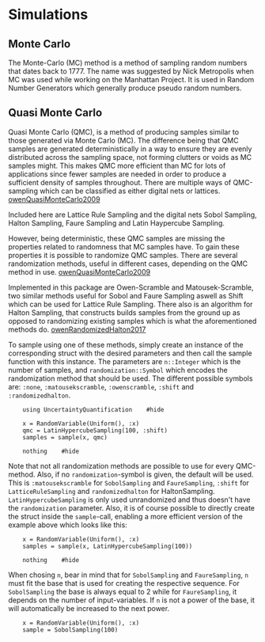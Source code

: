 # Simulations

## Monte Carlo

The Monte-Carlo (MC) method is a method of sampling random numbers that dates back to 1777. The name was suggested by Nick Metropolis when MC was used while working on the Manhattan Project.
It is used in Random Number Generators which generally produce pseudo random numbers.

## Quasi Monte Carlo 
Quasi Monte Carlo (QMC), is a method of producing samples similar to those generated via Monte Carlo (MC).
The difference being that QMC samples are generated deterministically in a way to ensure they are evenly distributed across the sampling space, not forming clutters or voids as MC samples might.
This makes QMC more efficient than MC for lots of applications since fewer samples are needed in order to produce a sufficient density of samples throughout. There are multiple ways of QMC-sampling which can be classified as either digital nets or lattices. [owenQuasiMonteCarlo2009](@cite)

Included here are Lattice Rule Sampling and the digital nets Sobol Sampling, Halton Sampling, Faure Sampling and Latin Haypercube Sampling.

However, being deterministic, these QMC samples are missing the properties related to randomness that MC samples have.
To gain these properties it is possible to randomize QMC samples.
There are several randomization methods, useful in different cases, depending on the QMC method in use. [owenQuasiMonteCarlo2009](@cite)

Implemented in this package are Owen-Scramble and Matousek-Scramble, two similar methods useful for Sobol and Faure Sampling aswell as Shift which can be used for Lattice Rule Sampling.
There also is an algorithm for Halton Sampling, that constructs builds samples from the ground up as opposed to randomizing existing samples which is what the aforementioned methods do. [owenRandomizedHalton2017](@cite)

To sample using one of these methods, simply create an instance of the corresponding struct with the desired parameters and then call the sample function with this instance. The parameters are `n::Integer` which is the number of samples, and `randomization::Symbol` which encodes the randomization method that should be used. The different possible symbols are: `:none`, `:matousekscramble`, `:owenscramble`, `:shift` and `:randomizedhalton`.

```@example QMC
    using UncertaintyQuantification    #hide

    x = RandomVariable(Uniform(), :x)
    qmc = LatinHypercubeSampling(100, :shift)
    samples = sample(x, qmc)

    nothing    #hide
```

Note that not all randomization methods are possible to use for every QMC-method. 
Also, if no `randomization`-symbol is given, the default will be used. This is `:matousekscramble` for `SobolSampling` and `FaureSampling`, `:shift` for `LatticeRuleSampling` and `randomizedhalton` for HaltonSampling. `LatinHypercubeSampling` is only used unrandomized and thus doesn't have the `randomization` parameter. Also, it is of course possible to directly create the struct inside the `sample`-call, enabling a more efficient version of the example above which looks like this:

```@example QMC
    x = RandomVariable(Uniform(), :x)
    samples = sample(x, LatinHypercubeSampling(100))
    
    nothing    #hide
```

When chosing `n`, bear in mind that for `SobolSampling` and `FaureSampling`, `n` must fit the base that is used for creating the respective sequence. For `SobolSampling` the base is always equal to 2 while for `FaureSampling`, it depends on the number of input-variables. If `n` is not a power of the base, it will automatically be increased to the next power.

```@example QMC
    x = RandomVariable(Uniform(), :x)
    sample = SobolSampling(100)
```
